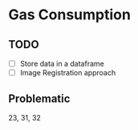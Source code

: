# Gas Consumption

## TODO
 - [ ] Store data in a dataframe
 - [ ] Image Registration approach

## Problematic
23, 31, 32